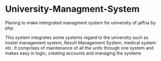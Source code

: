 # University-Managment-System
Planing to make intergrated managment system for university of jaffna by php.

This system integrates some systems regard to the university such as hostel management system, Result Management System, medical system etc. It comprises of maintenance of all the units through one system and makes easy in login, creating accounts and managing the systems


